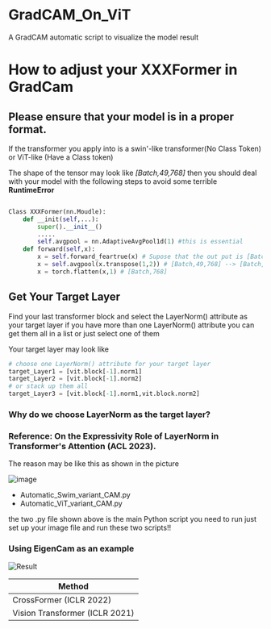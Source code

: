 # GradCAM_On_ViT
A GradCAM automatic script to visualize the model result
# How to adjust your XXXFormer in GradCam
## Please ensure that your model is in a proper format.
<p>If the transformer you apply into is a swin'-like transformer(No Class Token) or ViT-like (Have a Class token)
 </p>
 <p>The shape of the tensor may look like <em>[Batch,49,768]</em> then you should deal with your model with the following steps to avoid some terrible <strong>RuntimeError</strong>
 </p>
 
```python

Class XXXFormer(nn.Moudle):
    def __init(self,...):
        super().__init__()
        .....
        self.avgpool = nn.AdaptiveAvgPool1d(1) #this is essential
    def forward(self,x):
        x = self.forward_feartrue(x) # Supose that the out put is [Batch,49,768]
        x = self.avgpool(x.transpose(1,2)) # [Batch,49,768] --> [Batch,768,49] --> [Batch,768,1]
        x = torch.flatten(x,1) # [Batch,768]
```
## Get Your Target Layer
<p>Find your last transformer block and select the LayerNorm() attribute as your target layer if you have more than one LayerNorm() attribute you can get them all in a list or just select one of them</p>
<p> Your target layer may look like</p>
 
 ```python
# choose one LayerNorm() attribute for your target layer
target_Layer1 = [vit.block[-1].norm1]
target_Layer2 = [vit.block[-1].norm2]
# or stack up them all
target_Layer3 = [vit.block[-1].norm1,vit.block.norm2]
 ```
### Why do we choose LayerNorm as the target layer? 
### Reference: On the Expressivity Role of LayerNorm in Transformer's Attention (ACL 2023).
<p>The reason may be like this as shown in the picture</p>

![image](https://github.com/Mahiro2211/GradCAM_Automation/assets/130811701/eba4b15e-bda6-4f2d-b4b0-8999385f787f)




* Automatic_Swim_variant_CAM.py
* Automatic_ViT_variant_CAM.py
 
the two .py file shown above is the main Python script you need to run
just set up your image file and run these two scripts!!

### Using EigenCam as an example

![Result](https://github.com/Mahiro2211/GradCAM_Automation/assets/130811701/4fb5c2df-da8c-4748-9a28-7bf39f3d8b1b)


|Method|
|-----|
| CrossFormer (ICLR 2022) |
| Vision Transformer (ICLR 2021) |
